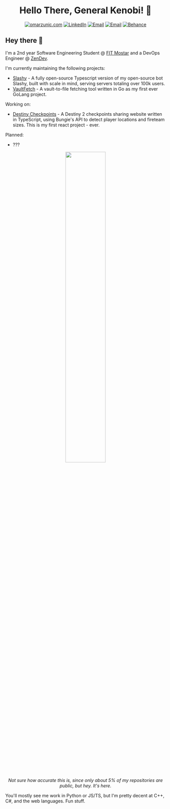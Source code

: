 <h1 align="center"> Hello There, General Kenobi! 👋 </h1>
<p align="center">
    <a href="https://omarzunic.com"><img
            src="https://img.shields.io/badge/-OMARZUNIC.COM-161616?style=for-the-badge&amp;logoColor=white"
            alt="omarzunic.com"></a>
    <a href="https://www.linkedin.com/in/omznc/"><img
            src="https://img.shields.io/badge/LinkedIn-0077B5?style=for-the-badge&logo=linkedin&logoColor=white"
            alt="LinkedIn"></a>
    <a href="mailto:hello@omarzunic.com"><img
            src="https://img.shields.io/badge/-EMAIL-D14836?style=for-the-badge&amp;logo=gmail&amp;logoColor=white"
            alt="Email"></a>
    <a href="https://discord.io/FITMostar"><img
            src="https://img.shields.io/badge/-DISCORD-7289DA?style=for-the-badge&amp;logo=discord&amp;logoColor=white"
            alt="Email"></a>
    <a href="https://www.behance.net/omznc"><img
            src="https://img.shields.io/badge/-BEHANCE-1769FF?style=for-the-badge&amp;logo=behance&amp;logoColor=white"
            alt="Behance"></a>
    
</p>

## Hey there 👋
I'm a 2nd year Software Engineering Student @ [FIT Mostar](https://fit.ba/) and a DevOps Engineer @ [ZenDev](https://www.zendev.se/en).

I'm currently maintaining the following projects:
 - [Slashy](https://github.com/omznc/slashy) - A fully open-source Typescript version of my open-source bot Slashy, built with scale in mind, serving servers totaling over 100k users.
 - [VaultFetch](https://github.com/omznc/vaultfetch) - A vault-to-file fetching tool written in Go as my first ever GoLang project.

Working on:
 - [Destiny Checkpoints](https://checkpointee.imkez.com/) - A Destiny 2 checkpoints sharing website written in TypeScript, using Bungie's API to detect player locations and fireteam sizes. This is my first react project - ever.

Planned:
 - ???

<p align="center">
<p float="left" align="center">
<a href="https://omarzunic.com"><img src="https://github-readme-stats.vercel.app/api?username=omznc&show_icons=true&theme=dark" width="50%"></a>
</p>
<p align="center"><em>Not sure how accurate this is, since only about 5% of my repositories are public, but hey. It's here.</em></p>


You'll mostly see me work in Python or JS/TS, but I'm pretty decent at C++, C#, and the web languages. Fun stuff.
